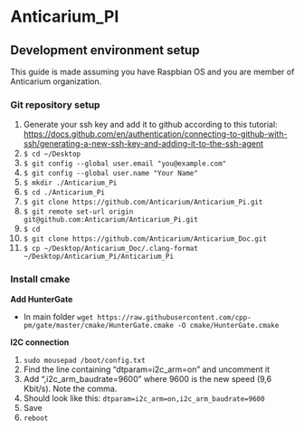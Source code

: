 # Anticarium_PI

## Development environment setup

This guide is made assuming you have Raspbian OS and you are member of Anticarium organization.

### Git repository setup
1. Generate your ssh key and add it to github according to this tutorial: https://docs.github.com/en/authentication/connecting-to-github-with-ssh/generating-a-new-ssh-key-and-adding-it-to-the-ssh-agent
2. `$ cd ~/Desktop`
3. `$ git config --global user.email "you@example.com"`
4. `$ git config --global user.name "Your Name"`
5. `$ mkdir ./Anticarium_Pi`
6. `$ cd ./Anticarium_Pi`
7. `$ git clone https://github.com/Anticarium/Anticarium_Pi.git	`
8. `$ git remote set-url origin git@github.com:Anticarium/Anticarium_Pi.git`
9. `$ cd`
10. `$ git clone https://github.com/Anticarium/Anticarium_Doc.git`
11. `$ cp ~/Desktop/Anticarium_Doc/.clang-format ~/Desktop/Anticarium_Pi/Anticarium_Pi`

### Install cmake


**Add HunterGate**
- In main folder `wget https://raw.githubusercontent.com/cpp-pm/gate/master/cmake/HunterGate.cmake -O cmake/HunterGate.cmake` 

**I2C connection**
1. `sudo mousepad /boot/config.txt`
2. Find the line containing “dtparam=i2c_arm=on” and uncomment it
3. Add “,i2c_arm_baudrate=9600” where 9600 is the new speed (9,6 Kbit/s). Note the comma.
4. Should look like this: `dtparam=i2c_arm=on,i2c_arm_baudrate=9600`
5. Save
6. `reboot`

